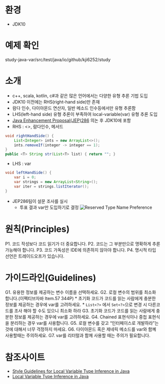 # 환경
* JDK10

# 예제 확인
study-java-var/src/test/java/io/github/kji6252/study

# 소개
* c++, scala, kotlin, c#과 같은 많은 언어에서는 다양한 유형 추론 기법 도입
* JDK10 이전에는 RHS(right-hand side)만 존재
* 람다 인수, 다이아몬드 연산자, 일반 메소드 인수등에서만 유형 추론함
* LHS(left-hand side) 유형 추론이 부족하여 local-variable(var) 유형 추론 도입
* [Java Enhancement Proposal(JEP)286](http://openjdk.java.net/jeps/286) 의논 후 JDK10에 포함
* RHS : <>, 람다인수, 메서드
```java
void rightHandSide() {
    List<Integer> ints = new ArrayList<>();
    ints.removeIf(integer -> integer == 1);
}
public <T> String str(List<T> list) { return ""; }
```
* LHS : var
```java
void leftHandSide() {
    var i = 0;
    var strings = new ArrayList<String>();
    var iter = strings.listIterator();
}
```

* JEP286팀이 설문 조사를 실시
  * 투표 결과 var만 도입하기로 결정
![Reserved Type Name Preference](https://dzone.com/storage/temp/9364849-screen-shot-2018-06-06-at-112545-am.png)

# 원칙(Principles)
  P1. 코드 작성보다 코드 읽기가 더 중요합니다.
  P2. 코드는 그 부분만으로 명확하게 추론 가능해야 합니다.
  P3. 코드 가독성은 IDE에 의존하지 않아야 합니다.
  P4. 명시적 타입 선언은 트레이드오프가 있습니다.



# 가이드라인(Guidelines)
  G1. 유용한 정보를 제공하는 변수 이름을 선택하세요.
  G2. 로컬 변수의 범위를 최소화 합니다.(이펙티브자바 Item.57 344P)
    * 초기화 코드가 코드를 읽는 사람에게 충분한 정보를 제공하는 경우에 var를 고려하세요.
    * `List<?>` 에서 `Set<?>`으로 변경 시 다른코드를 조사 해야 할 수도 있으니 최소화 하라
  G3. 초기화 코드가 코드를 읽는 사람에게 충분한 정보를 제공하는 경우에 var를 고려하세요.
  G4. Chained 표현식이나 중첩 표현식을 분리하는 경우 var를 사용합니다.
  G5. 로컬 변수를 갖고 “인터페이스로 개발하라”는 것에 대해서 너무 걱정하지 마세요.
  G6. 다이아몬드 혹은 제네릭 메소드를 var와 함꼐 사용할때는 주의하세요.
  G7. var를 리터럴과 함께 사용할 때는 주의가 필요합니다.



# 참조사이트
* [Style Guidelines for Local Variable Type Inference in Java](https://openjdk.java.net/projects/amber/LVTIstyle.html)
* [Local Variable Type Inference in Java](https://dzone.com/articles/local-variable-type-inference-in-java)
